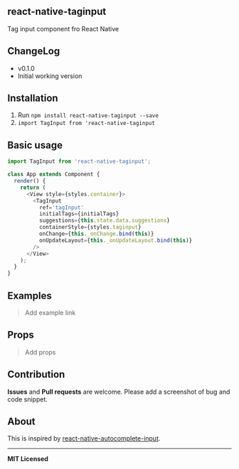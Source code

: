 
## react-native-taginput

Tag input component fro React Native

## ChangeLog
- v0.1.0
 - Initial working version

## Installation

1. Run `npm install react-native-taginput --save`
2. `import TagInput from 'react-native-taginput`

## Basic usage

```javascript
import TagInput from 'react-native-taginput';

class App extends Component {
  render() {
    return (
      <View style={styles.container}>
        <TagInput
          ref='tagInput'
          initialTags={initialTags}
          suggestions={this.state.data.suggestions}
          containerStyle={styles.taginput}
          onChange={this._onChange.bind(this)}
          onUpdateLayout={this._onUpdateLayout.bind(this)}
        />
      </View>
    );
  }
}
```

## Examples

> Add example link

## Props

> Add props

## Contribution
**Issues** and **Pull requests** are welcome. Please add a screenshot of bug and code snippet.

## About
This is inspired by [react-native-autocomplete-input](https://github.com/l-urence/react-native-autocomplete-input).

---

**MIT Licensed**
